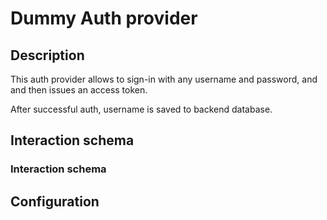 <a id="auth-server-dummy"></a>

# Dummy Auth provider

## Description

This auth provider allows to sign-in with any username and password, and and then issues an access token.

After successful auth, username is saved to backend database.

## Interaction schema

### Interaction schema

## Configuration
